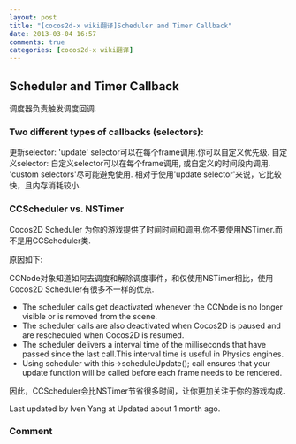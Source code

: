 ```yaml
---
layout: post
title: "[cocos2d-x wiki翻译]Scheduler and Timer Callback"
date: 2013-03-04 16:57
comments: true
categories: [cocos2d-x wiki翻译]
---
```



## Scheduler and Timer Callback

<div style='display:none;'>
Scheduler is responsible for triggering the scheduled callbacks.
</div>

调度器负责触发调度回调.

### Two different types of callbacks (selectors):

<div style='display:none;'>
update selector: the 'update' selector will be called every frame. You can customize the priority.
custom selector: A custom selector will be called every frame, or with a custom interval of time.
The 'custom selectors' should be avoided when possible. It is faster, and consumes less memory to use the 'update selector'.
</div>

更新selector:  'update' selector可以在每个frame调用.你可以自定义优先级.
自定义selector: 自定义selector可以在每个frame调用, 或自定义的时间段内调用.
'custom selectors'尽可能避免使用. 相对于使用'update selector'来说，它比较快，且内存消耗较小.



### CCScheduler vs. NSTimer

<div style='display:none;'>
The Cocos2D Scheduler provides your game with timed events and calls. You should not use NSTimer. Instead use CCScheduler class.

The reasons as follow:
</div>

Cocos2D Scheduler 为你的游戏提供了时间时间和调用.你不要使用NSTimer.而不是用CCScheduler类.

原因如下:


<div style='display:none;'>
CCNode objects know how to schedule and unschedule events,and using the Cocos2D Scheduler has several distinct advantages over just using NSTimer.
</div>

CCNode对象知道如何去调度和解除调度事件，和仅使用NSTimer相比，使用Cocos2D Scheduler有很多不一样的优点.

- The scheduler calls get deactivated whenever the CCNode is no longer visible or is removed from the scene.
- The scheduler calls are also deactivated when Cocos2D is paused and are rescheduled when Cocos2D is resumed.
- The scheduler delivers a interval time of the milliseconds that have passed since the last call.This interval time is useful in Physics engines.
- Using scheduler with this->scheduleUpdate(); call ensures that your update function will be called before each frame needs to be rendered.

<div style='display:none;'>
Accordingly,CCScheduler can save you a lot of time over NSTimer and let you focus on the mechanics of your game.
</div>

因此，CCScheduler会比NSTimer节省很多时间，让你更加关注于你的游戏构成.

Last updated by Iven Yang at Updated about 1 month ago.


### Comment